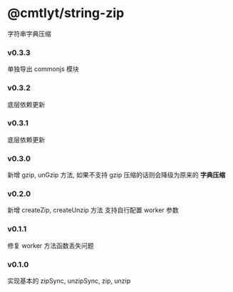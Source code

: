 # @cmtlyt/string-zip

字符串字典压缩

### v0.3.3

单独导出 commonjs 模块

### v0.3.2

底层依赖更新

### v0.3.1

底层依赖更新

### v0.3.0

新增 gzip, unGzip 方法, 如果不支持 gzip 压缩的话则会降级为原来的 **字典压缩**

### v0.2.0

新增 createZip, createUnzip 方法
支持自行配置 worker 参数

### v0.1.1

修复 worker 方法函数丢失问题

### v0.1.0

实现基本的 zipSync, unzipSync, zip, unzip
